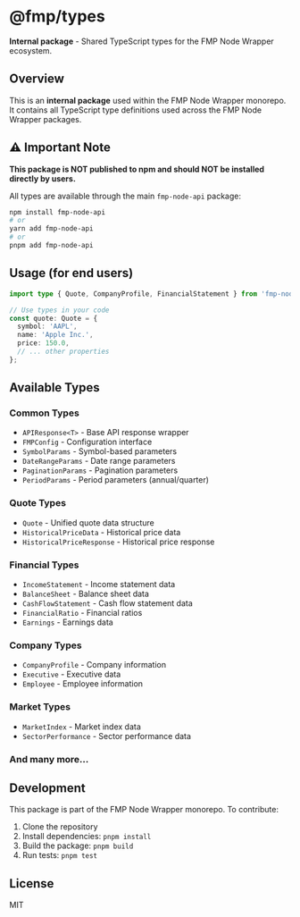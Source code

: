 # @fmp/types

**Internal package** - Shared TypeScript types for the FMP Node Wrapper ecosystem.

## Overview

This is an **internal package** used within the FMP Node Wrapper monorepo. It contains all TypeScript type definitions used across the FMP Node Wrapper packages.

## ⚠️ Important Note

**This package is NOT published to npm and should NOT be installed directly by users.**

All types are available through the main `fmp-node-api` package:

```bash
npm install fmp-node-api
# or
yarn add fmp-node-api
# or
pnpm add fmp-node-api
```

## Usage (for end users)

```typescript
import type { Quote, CompanyProfile, FinancialStatement } from 'fmp-node-api';

// Use types in your code
const quote: Quote = {
  symbol: 'AAPL',
  name: 'Apple Inc.',
  price: 150.0,
  // ... other properties
};
```

## Available Types

### Common Types

- `APIResponse<T>` - Base API response wrapper
- `FMPConfig` - Configuration interface
- `SymbolParams` - Symbol-based parameters
- `DateRangeParams` - Date range parameters
- `PaginationParams` - Pagination parameters
- `PeriodParams` - Period parameters (annual/quarter)

### Quote Types

- `Quote` - Unified quote data structure
- `HistoricalPriceData` - Historical price data
- `HistoricalPriceResponse` - Historical price response

### Financial Types

- `IncomeStatement` - Income statement data
- `BalanceSheet` - Balance sheet data
- `CashFlowStatement` - Cash flow statement data
- `FinancialRatio` - Financial ratios
- `Earnings` - Earnings data

### Company Types

- `CompanyProfile` - Company information
- `Executive` - Executive data
- `Employee` - Employee information

### Market Types

- `MarketIndex` - Market index data
- `SectorPerformance` - Sector performance data

### And many more...

## Development

This package is part of the FMP Node Wrapper monorepo. To contribute:

1. Clone the repository
2. Install dependencies: `pnpm install`
3. Build the package: `pnpm build`
4. Run tests: `pnpm test`

## License

MIT

